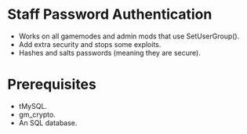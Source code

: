 # Staff Password Authentication
- Works on all gamemodes and admin mods that use SetUserGroup().
- Add extra security and stops some exploits.
- Hashes and salts passwords (meaning they are secure).

# Prerequisites
- tMySQL.
- gm_crypto.
- An SQL database.
